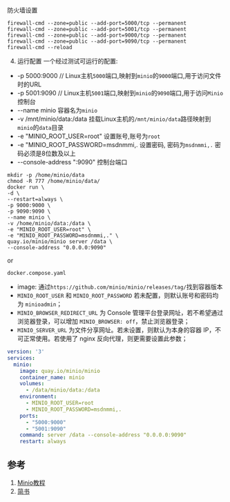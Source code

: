 防火墙设置
```shell
firewall-cmd --zone=public --add-port=5000/tcp --permanent
firewall-cmd --zone=public --add-port=5001/tcp --permanent
firewall-cmd --zone=public --add-port=9000/tcp --permanent
firewall-cmd --zone=public --add-port=9090/tcp --permanent
firewall-cmd --reload
```
4. 运行配置
一个经过测试可运行的配置:
-  -p 5000:9000 // Linux主机`5000`端口,映射到`minio`的`9000`端口,用于访问文件时的URL
- -p 5001:9090 // Linux主机`5001`端口,映射到`minio`的`9090`端口,用于访问`Minio`控制台
- --name minio 容器名为`minio`
- -v /mnt/minio/data:/data 挂载Linux主机的`/mnt/minio/data`路径映射到`minio`的`data`目录
- -e "MINIO_ROOT_USER=root" 设置账号,账号为`root`
- -e "MINIO_ROOT_PASSWORD=msdnmmi,. 设置密码, 密码为`msdnmmi,.` 密码必须是8位数及以上
- --console-address ":9090" 控制台端口
```shell
mkdir -p /home/minio/data
chmod -R 777 /home/minio/data/
docker run \
-d \
--restart=always \
-p 9000:9000 \
-p 9090:9090 \
--name minio \
-v /home/minio/data:/data \
-e "MINIO_ROOT_USER=root" \
-e "MINIO_ROOT_PASSWORD=msdnmmi,." \
quay.io/minio/minio server /data \
--console-address "0.0.0.0:9090"
```

or

`docker.compose.yaml`
- image: 通过`https://github.com/minio/minio/releases/tag/`找到容器版本
- `MINIO_ROOT_USER` 和 `MINIO_ROOT_PASSWORD` 若未配置，则默认账号和密码均为 `minioadmin`；  
- `MINIO_BROWSER_REDIRECT_URL` 为 Console 管理平台登录网址，若不希望通过浏览器登录，可以增加 `MINIO_BROWSER: off`，禁止浏览器登录；  
- `MINIO_SERVER_URL` 为文件分享网址。若未设置，则默认为本身的容器 IP，不可正常使用。若使用了 nginx 反向代理，则更需要设置此参数；
```yaml
version: '3'
services:
  minio:
    image: quay.io/minio/minio
    container_name: minio
    volumes:
      - /data/minio/data:/data
    environment:
      - MINIO_ROOT_USER=root
      - MINIO_ROOT_PASSWORD=msdnmmi,.
    ports:
      - "5000:9000"
      - "5001:9090"
    command: server /data --console-address "0.0.0.0:9090"
    restart: always

```

## 参考
1. [Minio教程](https://min.io/docs/minio/container/index.html)
3. [简书](https://www.cnblogs.com/jetsung/p/minio-oss.html)